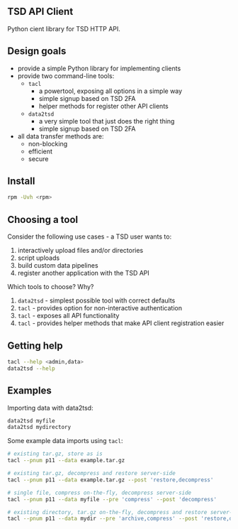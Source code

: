 ## TSD API Client

Python cient library for TSD HTTP API.

## Design goals

- provide a simple Python library for implementing clients
- provide two command-line tools:
    - `tacl`
        - a powertool, exposing all options in a simple way
        - simple signup based on TSD 2FA
        - helper methods for register other API clients
    - `data2tsd`
        - a very simple tool that just does the right thing
        - simple signup based on TSD 2FA
- all data transfer methods are:
    - non-blocking
    - efficient
    - secure

## Install

```bash
rpm -Uvh <rpm>
```

## Choosing a tool

Consider the following use cases - a TSD user wants to:

1) interactively upload files and/or directories
2) script uploads
3) build custom data pipelines
4) register another application with the TSD API

Which tools to choose? Why?

1) `data2tsd` - simplest possible tool with correct defaults
2) `tacl` - provides option for non-interactive authentication
3) `tacl` - exposes all API functionality
4) `tacl` - provides helper methods that make API client registration easier

## Getting help

```bash
tacl --help <admin,data>
data2tsd --help
```

## Examples

Importing data with data2tsd:

```bash
data2tsd myfile
data2tsd mydirectory
```

Some example data imports using `tacl`:

```bash
# existing tar.gz, store as is
tacl --pnum p11 --data example.tar.gz

# existing tar.gz, decompress and restore server-side
tacl --pnum p11 --data example.tar.gz --post 'restore,decompress'

# single file, compress on-the-fly, decompress server-side
tacl --pnum p11 --data myfile --pre 'compress' --post 'decompress'

# existing directory, tar.gz on-the-fly, decompress and restore server-side
tacl --pnum p11 --data mydir --pre 'archive,compress' --post 'restore,decompress'
```
